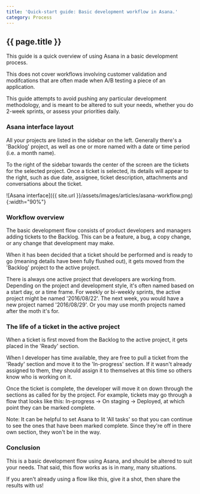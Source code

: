 ```yaml
---
title: 'Quick-start guide: Basic development workflow in Asana.'
category: Process
---
```


## {{ page.title }}

This guide is a quick overview of using Asana in a
basic development process.

This does not cover workflows involving customer validation and modifcations that are often made
when A/B testing a piece of an application.

This guide attempts to avoid pushing any particular development methodology,
and is meant to be altered to suit your needs, whether you do
2-week sprints, or assess your priorities daily.

### Asana interface layout

All your projects are listed in the sidebar on the left.
Generally there's a 'Backlog' project, as well as one or more 
named with a date or time period (i.e. a month name).

To the right of the sidebar towards the center of the screen
are the tickets for the selected project.
Once a ticket is selected, its details will appear to the right, such as
due date, assignee, ticket description, attachments and conversations about the ticket.

![Asana interface]({{ site.url }}/assets/images/articles/asana-workflow.png){:width="90%"}

### Workflow overview

The basic development flow consists of product developers and managers adding
tickets to the Backlog. This can be a feature, a bug, a copy change,
or any change that development may make.

When it has been decided that a ticket should be performed and is
ready to go (meaning details have been fully flushed out),
it gets moved from the 'Backlog' project to the active 
project.

There is always one active project that developers are working from.
Depending on the project and development style, it's often named based on a start
day, or a time frame. For weekly or bi-weekly sprints, the active project might be named
'2016/08/22'. The next week, you would have a new project named '2016/08/29'. Or you may
use month projects named after the moth it's for.

### The life of a ticket in the active project

When a ticket is first moved from the Backlog to the active project, it gets
placed in the 'Ready' section.

When I developer has time available, they are free to pull a ticket from the
'Ready' section and move it to the 'In-progress' section. If it wasn't already assigned to 
them, they should assign it to themselves at this time so others know who
is working on it.

Once the ticket is complete, the developer will move it on down through the sections
as called for by the project. For example, tickets may go through a flow that looks like this:
In-progress -> On staging -> Deployed, at which point they can be marked complete.

Note: It can be helpful to set Asana to lit  'All tasks' so that you can continue
to see the ones that have been marked complete. Since they're off in there own section, they 
won't be in the way.

### Conclusion

This is a basic development flow using Asana, and should be altered to suit your needs. That said,
this flow works as is in many, many situations.

If you aren't already using a flow like this, give it a shot, then share the results with us!
